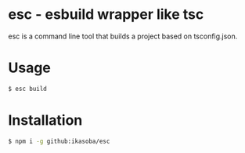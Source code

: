 # esc - esbuild wrapper like tsc

esc is a command line tool that builds a project based on tsconfig.json.

# Usage

```sh
$ esc build
```

# Installation

```sh
$ npm i -g github:ikasoba/esc
```
